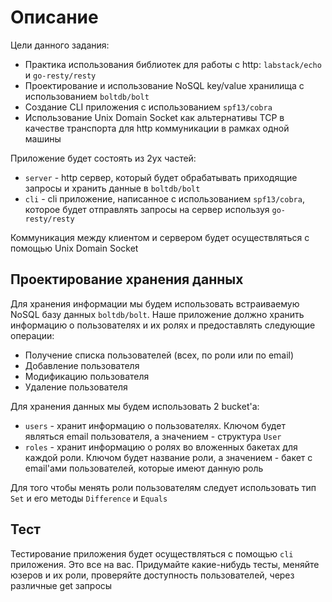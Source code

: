 # Описание
Цели данного задания:
* Практика использования библиотек для работы с http: `labstack/echo` и `go-resty/resty`
* Проектирование и использование NoSQL key/value хранилища с использованием `boltdb/bolt`
* Создание CLI приложения с использованием `spf13/cobra`
* Использование Unix Domain Socket как альтернативы TCP в качестве транспорта для http коммуникации в рамках одной машины

Приложение будет состоять из 2ух частей:
* `server` - http сервер, который будет обрабатывать приходящие запросы и хранить данные в `boltdb/bolt`
* `cli` - cli приложение, написанное с использованием `spf13/cobra`, которое будет отправлять запросы на сервер используя `go-resty/resty`

Коммуникация между клиентом и сервером будет осуществляться с помощью Unix Domain Socket

## Проектирование хранения данных
Для хранения информации мы будем использовать встраиваемую NoSQL базу данных `boltdb/bolt`.
Наше приложение должно хранить информацию о пользователях и их ролях и предоставлять следующие операции:
* Получение списка пользователей (всех, по роли или по email)
* Добавление пользователя
* Модификацию пользователя
* Удаление пользователя

Для хранения данных мы будем использовать 2 bucket'а:
* `users` - хранит информацию о пользователях. Ключом будет являться email пользователя, а значением - структура `User`
* `roles` - хранит информацию о ролях во вложенных бакетах для каждой роли. Ключом будет название роли, а значением - бакет с email'ами пользователей, которые имеют данную роль

Для того чтобы менять роли пользователям следует использовать тип `Set` и его методы `Difference` и `Equals`

## Тест
Тестирование приложения будет осуществляться с помощью `cli` приложения.
Это все на вас. Придумайте какие-нибудь тесты, меняйте юзеров и их роли, проверяйте доступность пользователей, через различные get запросы
